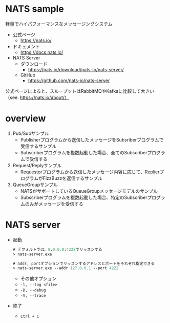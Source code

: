# NATS sample

軽量でハイパフォーマンスなメッセージングシステム

- 公式ページ
    - https://nats.io/
- ドキュメント
    - https://docs.nats.io/
- NATS Server
    - ダウンロード
        - https://nats.io/download/nats-io/nats-server/
    - GitHub
        - https://github.com/nats-io/nats-server

公式ページによると、スループットはRabbitMQやKafkaに比較して大きい（see. https://nats.io/about/）


# overview

1. Pub/Subサンプル
    - Publisherプログラムから送信したメッセージをSubsriberプログラムで受信するサンプル
    - Subscriberプログラムを複数起動した場合、全てのSubscriberプログラムで受信する
1. Request/Replyサンプル
    - Requestorプログラムから送信したメッセージ内容に応じて、ReplierプログラムがFizzBuzzを返信するサンプル
1. QueueGroupサンプル
    - NATSがサポートしているQueueGroupメッセージモデルのサンプル
    - Subscriberプログラムを複数起動した場合、特定のSubscriberプログラムのみがメッセージを受信する

# NATS server

- 起動

    ```ps
    # デフォルトでは、0.0.0.0:4222でリッスンする
    > nats-server.exe
    ```
    ```ps
    # addr, portオプションでリッスンするアドレスとポートをそれぞれ指定できる
    > nats-server.exe --addr 127.0.0.1 --port 4222
    ```
    - その他オプション
    - `-l, --log <file>`
    - `-D, --debug`
    - `-V, --trace`

- 終了
    - `Ctrl + C`
